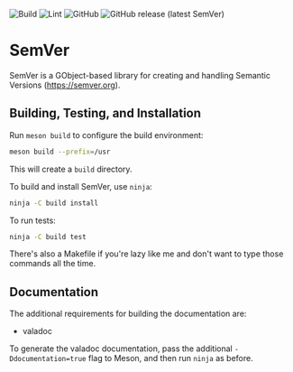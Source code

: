 ![Build](https://github.com/avojak/libsemver/actions/workflows/build.yml/badge.svg)
![Lint](https://github.com/avojak/libsemver/actions/workflows/lint.yml/badge.svg)
![GitHub](https://img.shields.io/github/license/avojak/libsemver.svg?color=blue)
![GitHub release (latest SemVer)](https://img.shields.io/github/v/release/avojak/libsemver?sort=semver)

# SemVer

SemVer is a GObject-based library for creating and handling Semantic Versions (https://semver.org).

## Building, Testing, and Installation

Run `meson build` to configure the build environment:

```bash
meson build --prefix=/usr
```

This will create a `build` directory.

To build and install SemVer, use `ninja`:

```bash
ninja -C build install
```

To run tests:

```bash
ninja -C build test
```

There's also a Makefile if you're lazy like me and don't want to type those commands all the time.

## Documentation

The additional requirements for building the documentation are:

- valadoc

To generate the valadoc documentation, pass the additional `-Ddocumentation=true` flag to Meson, and then run `ninja` as before.